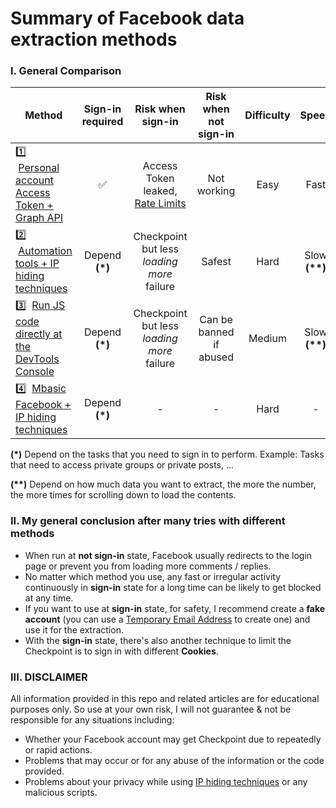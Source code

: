 # Summary of Facebook data extraction methods

### I. General Comparison

| Method                                                                                                                                                                                       | Sign-in required |                                             Risk when sign-in                                              |  Risk when not sign-in  | Difficulty |      Speed      |
| -------------------------------------------------------------------------------------------------------------------------------------------------------------------------------------------- | :--------------: | :--------------------------------------------------------------------------------------------------------: | :---------------------: | :--------: | :-------------: |
| 1️⃣ &nbsp;[Personal account Access Token + Graph API](https://github.com/18520339/facebook-data-extraction/tree/master/1%20-%20Personal%20account%20Access%20Token%20with%20Graph%20API)      |        ✅        | Access Token leaked, [Rate Limits](https://developers.facebook.com/docs/graph-api/overview/rate-limiting/) |       Not working       |    Easy    |      Fast       |
| 2️⃣ &nbsp;[Automation tools + IP hiding techniques](https://github.com/18520339/facebook-data-extraction/tree/master/2%20-%20Automation%20tools%20with%20IP%20hiding%20techniques)            | Depend **(\*)**  |                                 Checkpoint but less _loading more_ failure                                 |         Safest          |    Hard    | Slow **(\*\*)** |
| 3️⃣ &nbsp;[Run JS code directly at the DevTools Console](https://github.com/18520339/facebook-data-extraction/tree/master/3%20-%20Run%20JS%20code%20directly%20at%20the%20DevTools%20Console) | Depend **(\*)**  |                                 Checkpoint but less _loading more_ failure                                 | Can be banned if abused |   Medium   | Slow **(\*\*)** |
| 4️⃣ &nbsp;[Mbasic Facebook + IP hiding techniques](https://github.com/18520339/facebook-data-extraction/tree/master/4%20-%20Mbasic%20Facebook%20+%20IP%20hiding%20techniques)                 | Depend **(\*)**  |                                                     -                                                      |            -            |    Hard    |        -        |

**(\*)** Depend on the tasks that you need to sign in to perform. Example: Tasks that need to access private groups or private posts, ...

**(\*\*)** Depend on how much data you want to extract, the more the number, the more times for scrolling down to load the contents.

### II. My general conclusion after many tries with different methods

-   When run at **not sign-in** state, Facebook usually redirects to the login page or prevent you from loading more comments / replies.
-   No matter which method you use, any fast or irregular activity continuously in **sign-in** state for a long time can be likely to get blocked at any time.
-   If you want to use at **sign-in** state, for safety, I recommend create a **fake account** (you can use a [Temporary Email Address](https://temp-mail.org/en/) to create one) and use it for the extraction.
-   With the **sign-in** state, there's also another technique to limit the Checkpoint is to sign in with different **Cookies**.

### III. DISCLAIMER

All information provided in this repo and related articles are for educational purposes only. So use at your own risk, I will not guarantee & not be responsible for any situations including:

-   Whether your Facebook account may get Checkpoint due to repeatedly or rapid actions.
-   Problems that may occur or for any abuse of the information or the code provided.
-   Problems about your privacy while using [IP hiding techniques](https://github.com/18520339/facebook-data-extraction/tree/master/2%20-%20Automation%20tools%20with%20IP%20hiding%20techniques#ii-ip-hiding-techniques) or any malicious scripts.
